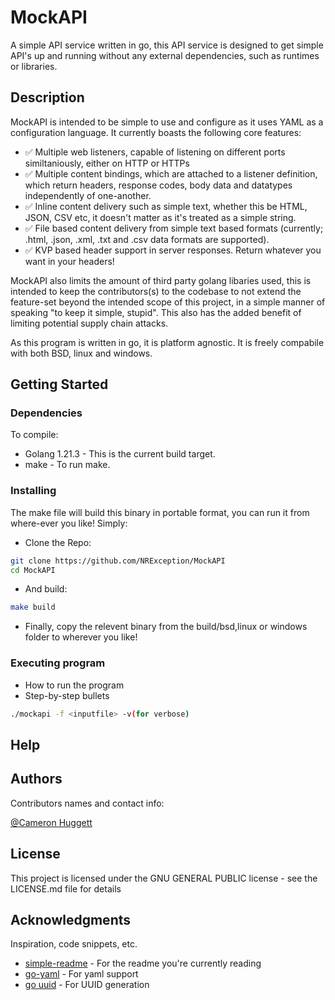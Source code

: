 # MockAPI

A simple API service written in go, this API service is designed to get simple API's up and running without any external dependencies, such as runtimes or libraries.

## Description

MockAPI is intended to be simple to use and configure as it uses YAML as a configuration language. It currently boasts the following core features:

* ✅ Multiple web listeners, capable of listening on different ports similtaniously, either on HTTP or HTTPs
* ✅ Multiple content bindings, which are attached to a listener definition, which return headers, response codes, body data and datatypes independently of one-another.
* ✅ Inline content delivery such as simple text, whether this be HTML, JSON, CSV etc, it doesn't matter as it's treated as a simple string.
* ✅ File based content delivery from simple text based formats (currently; .html, .json, .xml, .txt and .csv data formats are supported).
* ✅ KVP based header support in server responses. Return whatever you want in your headers!

MockAPI also limits the amount of third party golang libaries used, this is intended to keep the contributors(s) to the codebase to not extend the feature-set beyond the intended scope of this project, in a simple manner of speaking "to keep it simple, stupid". This also has the added benefit of limiting potential supply chain attacks.

As this program is written in go, it is platform agnostic. It is freely compabile with both BSD, linux and windows.

## Getting Started

### Dependencies

To compile:

* Golang 1.21.3 - This is the current build target.
* make - To run make.

### Installing

The make file will build this binary in portable format, you can run it from where-ever you like! Simply:

* Clone the Repo:

```bash
git clone https://github.com/NRException/MockAPI
cd MockAPI
```
* And build:
```bash
make build
```

* Finally, copy the relevent binary from the build/bsd,linux or windows folder to wherever you like!

### Executing program

* How to run the program
* Step-by-step bullets
```bash
./mockapi -f <inputfile> -v(for verbose)
```

## Help

<todo> </todo>

## Authors

Contributors names and contact info:

[@Cameron Huggett](https://github.com/NRException)

## License

This project is licensed under the GNU GENERAL PUBLIC license - see the LICENSE.md file for details

## Acknowledgments

Inspiration, code snippets, etc.
* [simple-readme](https://gist.github.com/DomPizzie/7a5ff55ffa9081f2de27c315f5018afc#file-readme-template-md) - For the readme you're currently reading
* [go-yaml](https://github.com/go-yaml/yaml) - For yaml support
* [go uuid](https://github.com/google/uuid) - For UUID generation